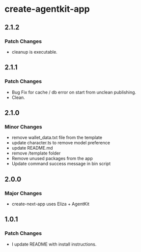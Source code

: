 # create-agentkit-app

## 2.1.2

### Patch Changes

- cleanup is executable.

## 2.1.1

### Patch Changes

- Bug Fix for cache / db error on start from unclean publishing.
- Clean.

## 2.1.0

### Minor Changes

- remove wallet_data.txt file from the template
- update character.ts to remove model preference
- update README.md
- remove /template folder
- Remove unused packages from the app
- Update command success message in bin script

## 2.0.0

### Major Changes

- create-next-app uses Eliza + AgentKit

## 1.0.1

### Patch Changes

- I update README with install instructions.
